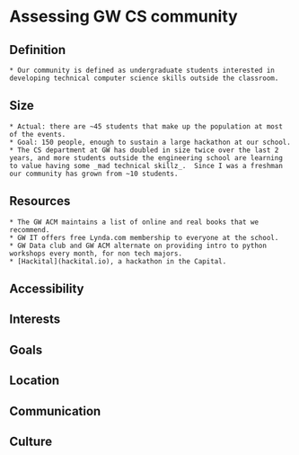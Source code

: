 # Assessing GW CS community

## Definition
    * Our community is defined as undergraduate students interested in developing technical computer science skills outside the classroom.

## Size
    * Actual: there are ~45 students that make up the population at most of the events.
    * Goal: 150 people, enough to sustain a large hackathon at our school.
    * The CS department at GW has doubled in size twice over the last 2 years, and more students outside the engineering school are learning to value having some _mad technical skillz_.  Since I was a freshman our community has grown from ~10 students.

## Resources
    * The GW ACM maintains a list of online and real books that we recommend.
    * GW IT offers free Lynda.com membership to everyone at the school.  
    * GW Data club and GW ACM alternate on providing intro to python workshops every month, for non tech majors.
    * [Hackital](hackital.io), a hackathon in the Capital.

## Accessibility

## Interests

## Goals

## Location

## Communication

## Culture
